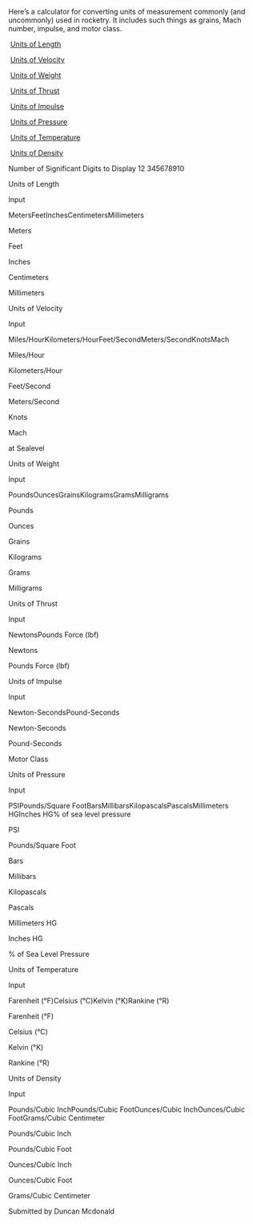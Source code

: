 Here’s a calculator for converting units of measurement commonly (and uncommonly) used in rocketry. It includes such things as grains, Mach number, impulse, and motor class.

&nbsp;[Units of Length](#unitsoflength)

&nbsp;[Units of Velocity](#unitsofvelocity)

&nbsp;[Units of Weight](#unitsofweight)

&nbsp;[Units of Thrust](#unitsofthrust)

&nbsp;[Units of Impulse](#unitsofimpulse)

&nbsp;[Units of Pressure](#unitsofpressure)

&nbsp;[Units of Temperature](#unitsoftemperature)

&nbsp;[Units of Density](#unitsofdensity)

Number of Significant Digits to Display 12 345678910

Units of Length

Input

MetersFeetInchesCentimetersMillimeters

Meters

Feet

Inches

Centimeters

Millimeters

Units of Velocity

Input

Miles/HourKilometers/HourFeet/SecondMeters/SecondKnotsMach

Miles/Hour

Kilometers/Hour

Feet/Second

Meters/Second

Knots

Mach

at Sealevel

Units of Weight

Input

PoundsOuncesGrainsKilogramsGramsMilligrams

Pounds

Ounces

Grains

Kilograms

Grams

Milligrams

Units of Thrust

Input

NewtonsPounds Force (lbf)

Newtons

Pounds Force (lbf)

Units of Impulse

Input

Newton-SecondsPound-Seconds

Newton-Seconds

Pound-Seconds

Motor Class

Units of Pressure

Input

PSIPounds/Square FootBarsMillibarsKilopascalsPascalsMillimeters HGInches HG% of sea level pressure

PSI

Pounds/Square Foot

Bars

Millibars

Kilopascals

Pascals

Millimeters HG

Inches HG

% of Sea Level Pressure

Units of Temperature

Input

Farenheit (°F)Celsius (°C)Kelvin (°K)Rankine (°R)

Farenheit (°F)

Celsius (°C)

Kelvin (°K)

Rankine (°R)

Units of Density

Input

Pounds/Cubic InchPounds/Cubic FootOunces/Cubic InchOunces/Cubic FootGrams/Cubic Centimeter

Pounds/Cubic Inch

Pounds/Cubic Foot

Ounces/Cubic Inch

Ounces/Cubic Foot

Grams/Cubic Centimeter

Submitted by Duncan Mcdonald

